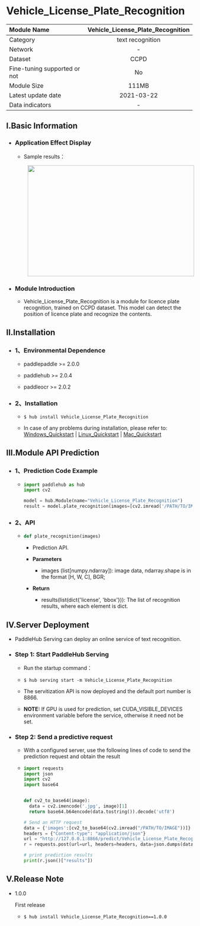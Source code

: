 # Vehicle_License_Plate_Recognition

|Module Name|Vehicle_License_Plate_Recognition|
| :--- | :---: |
|Category|text recognition|
|Network|-|
|Dataset|CCPD|
|Fine-tuning supported or not|No|
|Module Size|111MB|
|Latest update date|2021-03-22|
|Data indicators|-|


## I.Basic Information

- ### Application Effect Display
  - Sample results：
    <p align="center">
    <img src="https://ai-studio-static-online.cdn.bcebos.com/35a3dab32ac948549de41afba7b51a5770d3f872d60b437d891f359a5cef8052"  width = "450" height = "300" hspace='10'/> <br />
    </p>


- ### Module Introduction

  - Vehicle_License_Plate_Recognition is a module for licence plate recognition, trained on CCPD dataset. This model can detect the position of licence plate and recognize the contents.


## II.Installation

- ### 1、Environmental Dependence  

  - paddlepaddle >= 2.0.0  

  - paddlehub >= 2.0.4

  - paddleocr >= 2.0.2  

- ### 2、Installation

  - ```shell
    $ hub install Vehicle_License_Plate_Recognition
    ```
  - In case of any problems during installation, please refer to: [Windows_Quickstart](../../../../docs/docs_en/get_start/windows_quickstart.md) | [Linux_Quickstart](../../../../docs/docs_en/get_start/linux_quickstart.md) | [Mac_Quickstart](../../../../docs/docs_en/get_start/mac_quickstart.md)

## III.Module API Prediction

- ### 1、Prediction Code Example

  - ```python
    import paddlehub as hub
    import cv2

    model = hub.Module(name="Vehicle_License_Plate_Recognition")
    result = model.plate_recognition(images=[cv2.imread('/PATH/TO/IMAGE')])
    ```

- ### 2、API

  - ```python
    def plate_recognition(images)
    ```

    - Prediction API.

    - **Parameters**

      - images (list\[numpy.ndarray\]): image data, ndarray.shape is in the format [H, W, C], BGR;


    - **Return**
      - results(list(dict{'license', 'bbox'})): The list of recognition results, where each element is dict.


## IV.Server Deployment

- PaddleHub Serving can deploy an online service of text recognition.

- ### Step 1: Start PaddleHub Serving

  - Run the startup command：
  - ```shell
    $ hub serving start -m Vehicle_License_Plate_Recognition
    ```

  - The servitization API is now deployed and the default port number is 8866.

  - **NOTE:**  If GPU is used for prediction, set CUDA_VISIBLE_DEVICES environment variable before the service, otherwise it need not be set.

- ### Step 2: Send a predictive request

  - With a configured server, use the following lines of code to send the prediction request and obtain the result

  - ```python
    import requests
    import json
    import cv2
    import base64


    def cv2_to_base64(image):
      data = cv2.imencode('.jpg', image)[1]
      return base64.b64encode(data.tostring()).decode('utf8')

    # Send an HTTP request
    data = {'images':[cv2_to_base64(cv2.imread("/PATH/TO/IMAGE"))]}
    headers = {"Content-type": "application/json"}
    url = "http://127.0.0.1:8866/predict/Vehicle_License_Plate_Recognition"
    r = requests.post(url=url, headers=headers, data=json.dumps(data))

    # print prediction results
    print(r.json()["results"])
    ```


## V.Release Note

* 1.0.0

  First release

  - ```shell
    $ hub install Vehicle_License_Plate_Recognition==1.0.0
    ```
